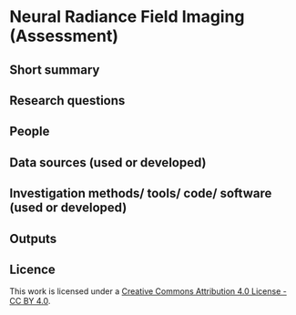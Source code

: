 

# Neural Radiance Field Imaging (Assessment)


## Short summary


## Research questions


## People




## Data sources (used or developed)


## Investigation methods/ tools/ code/ software (used or developed)



## Outputs  



## Licence 
This work is licensed under a [Creative Commons Attribution 4.0 License - CC BY 4.0](https://creativecommons.org/licenses/by/4.0/).
